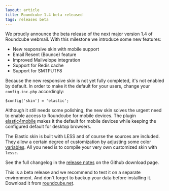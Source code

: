 ```yaml
---
layout: article
title: Roundcube 1.4 beta released
tags: releases beta
---
```

We proudly announce the beta release of the next major version 1.4 of Roundcube webmail.
With this milestone we introduce some new features:

* New responsive skin with mobile support
* Email Resent (Bounce) feature
* Improved Mailvelope integration
* Support for Redis cache
* Support for SMTPUTF8

Because the new responsive skin is not yet fully completed, it's not enabled
by default. In order to make it the default for your users, change your
`config.inc.php` accordingly:

    $config['skin'] = 'elastic';

Although it still needs some polishing, the new skin solves the urgent need
to enable access to Roundcube for mobile devices. The plugin [elastic4mobile](https://plugins.roundcube.net/#/packages/roundcube/elastic4mobile)
makes it the default for mobile devices while keeping the configured default
for desktop browsers.

The Elastic skin is built with LESS and of course the sources are included.
They allow a certain degree of customization by adjusting some color [variables](https://github.com/roundcube/roundcubemail/blob/master/skins/elastic/styles/colors.less).
All you need is to compile your very own customized skin with `lessc`.

See the full changelog in the [release notes](https://github.com/roundcube/roundcubemail/releases/tag/1.4-beta)
on the Github download page.

This is a beta release and we recommend to test it on a separate environment.
And don't forget to backup your data before installing it.
Download it from [roundcube.net](https://roundcube.net/download).
